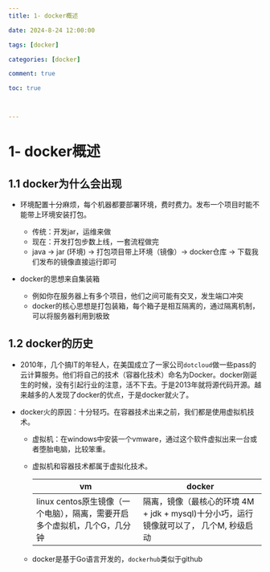 ```yaml
---
title: 1- docker概述

date: 2024-8-24 12:00:00

tags: [docker]

categories: [docker]

comment: true

toc: true



---
```


# 
<!--more-->

# 1- docker概述

## 1.1 docker为什么会出现



- 环境配置十分麻烦，每个机器都要部署环境，费时费力。发布一个项目时能不能带上环境安装打包。
  - 传统：开发jar，运维来做
  - 现在：开发打包步数上线，一套流程做完
  - java -> jar (环境) -> 打包项目带上环境（镜像）-> docker仓库 -> 下载我们发布的镜像直接运行即可

- docker的思想来自集装箱
  - 例如你在服务器上有多个项目，他们之间可能有交叉，发生端口冲突
  - docker的核心思想是打包装箱，每个箱子是相互隔离的，通过隔离机制，可以将服务器利用到极致

## 1.2 docker的历史

- 2010年，几个搞IT的年轻人，在美国成立了一家公司`dotcloud`做一些pass的云计算服务。他们将自己的技术（容器化技术）命名为Docker。docker刚诞生的时候，没有引起行业的注意，活不下去。于是2013年就将源代码开源。越来越多的人发现了docker的优点，于是docker就火了。

- docker火的原因：十分轻巧。在容器技术出来之前，我们都是使用虚拟机技术。

  - 虚拟机：在windows中安装一个vmware，通过这个软件虚拟出来一台或者堕胎电脑，比较笨重。

  - 虚拟机和容器技术都属于虚拟化技术。

    | vm                                                           | docker                                                       |
    | ------------------------------------------------------------ | ------------------------------------------------------------ |
    | linux centos原生镜像（一个电脑），隔离，需要开启多个虚拟机，几个G，几分钟 | 隔离，镜像（最核心的环境 4M + jdk + mysql)十分小巧，运行镜像就可以了， 几个M, 秒级启动 |

  - docker是基于Go语言开发的，`dockerhub`类似于github

